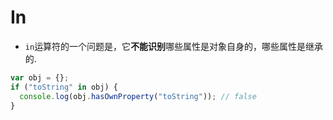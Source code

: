 # In

- `in`运算符的一个问题是，它**不能识别**哪些属性是对象自身的，哪些属性是继承的.

```js
var obj = {};
if ("toString" in obj) {
  console.log(obj.hasOwnProperty("toString")); // false
}
```

